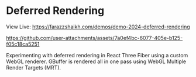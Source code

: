 # Deferred Rendering

View Live: https://farazzshaikh.com/demos/demo-2024-deferred-rendering

https://github.com/user-attachments/assets/7a0ef4bc-6077-405e-b125-f05c18ca5251

Experimenting with deferred rendering in React Three Fiber using a custom WebGL renderer. GBuffer is rendered all in one pass using WebGL Multiple Render Targets (MRT).
